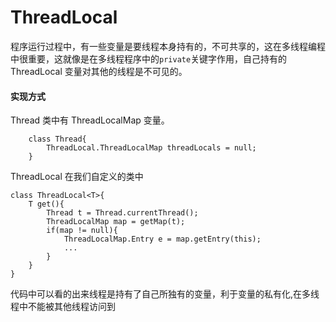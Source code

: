 # ThreadLocal
程序运行过程中，有一些变量是要线程本身持有的，不可共享的，这在多线程编程中很重要，这就像是在多线程程序中的`private`关键字作用，自己持有的 ThreadLocal 变量对其他的线程是不可见的。

#### 实现方式
Thread 类中有 ThreadLocalMap 变量。
```
	class Thread{
		ThreadLocal.ThreadLocalMap threadLocals = null;
	}
```

ThreadLocal 在我们自定义的类中
```
class ThreadLocal<T>{
	T get(){
		Thread t = Thread.currentThread();
		ThreadLocalMap map = getMap(t);
		if(map != null){
			ThreadLocalMap.Entry e = map.getEntry(this);
			...
		}
	}
}
```
代码中可以看的出来线程是持有了自己所独有的变量，利于变量的私有化,在多线程中不能被其他线程访问到